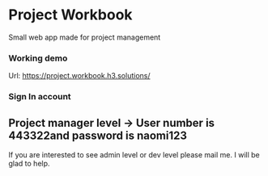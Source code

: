 # Project Workbook
Small web app made for project management

### Working demo
Url: https://project.workbook.h3.solutions/

### Sign In account
## Project manager level ->  User number is 443322and password is naomi123

If you are interested to see admin level or dev level please mail me. I will be glad to help.

